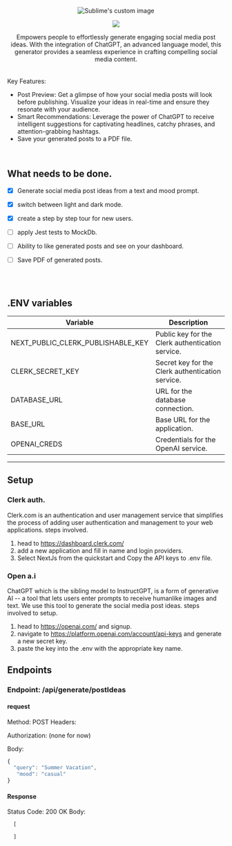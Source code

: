 <p align="center">
  <img src="https://github.com/codedevbrad/chatGPT__Post_generator/assets/46296577/75f54e61-6df1-4411-b9e4-4019928a0f8c" alt="Sublime's custom image" />
</p>

<p align="center">
  <a href="https://skillicons.dev">
    <img src="https://skills.thijs.gg/icons?i=nextjs,ts,tailwind,postman" />
  </a>
</p>

<div align="center">
  Empowers people to effortlessly generate engaging social media post ideas. With the integration of ChatGPT, an advanced language model, this generator provides a seamless experience in crafting compelling social media content.
</div>

<br />
<br />

<div>
  Key Features:
  
  * Post Preview: Get a glimpse of how your social media posts will look before publishing. Visualize your ideas in real-time and ensure they resonate with your audience.
  * Smart Recommendations: Leverage the power of ChatGPT to receive intelligent suggestions for captivating headlines, catchy phrases, and attention-grabbing hashtags.
  * Save your generated posts to a PDF file.
</div>

<br />

## What needs to be done.
- [x] Generate social media post ideas from a text and mood prompt.
- [x] switch between light and dark mode.
- [x] create a step by step tour for new users.
- [ ] apply Jest tests to MockDb.
- [ ] Ability to like generated posts and see on your dashboard.
- [ ] Save PDF of generated posts.


<br />
<br />


## .ENV variables
| Variable                 | Description                               |
|--------------------------|-------------------------------------------|
| NEXT_PUBLIC_CLERK_PUBLISHABLE_KEY | Public key for the Clerk authentication service. |
| CLERK_SECRET_KEY         | Secret key for the Clerk authentication service. |
| DATABASE_URL             | URL for the database connection.            |
| BASE_URL                 | Base URL for the application.               |
| OPENAI_CREDS             | Credentials for the OpenAI service.         |


---

## Setup

### Clerk auth.
Clerk.com is an authentication and user management service that simplifies the process of adding user authentication and management to your web applications.
steps involved.
1. head to https://dashboard.clerk.com/
2. add a new application and fill in name and login providers.
3. Select NextJs from the quickstart and Copy the API keys to .env file.

### Open a.i
ChatGPT which is the sibling model to InstructGPT, is a form of generative AI -- a tool that lets users enter prompts to receive humanlike images and text. We use this tool to generate the social media post ideas.
steps involved to setup.
1. head to https://openai.com/ and signup.
2. navigate to https://platform.openai.com/account/api-keys and generate a new secret key.
3. paste the key into the .env with the appropriate key name.


## Endpoints
 

### Endpoint: /api/generate/postIdeas

#### request
Method: POST
Headers:

Authorization: (none for now)

Body:
```javascript
{
  "query": "Summer Vacation",
   "mood": "casual"
}
```
#### Response
Status Code: 200 OK
Body:
```javascript
  [

  ]
```
